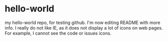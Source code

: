 # hello-world
my hello-world repo, for testing github.
I'm now editing README with  more info. I really do  not like IE, as it does not display a lot of icons on web pages. For example, I cannot see the code or issues icons.
